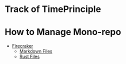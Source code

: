 # Track of TimePrinciple

# How to Manage Mono-repo

- [Firecraker](<>)
  - [Markdown Files](repo-management/firecracker/markdown.md)
  - [Rust Files](repo-management/firecracker/rustfmt.md)
